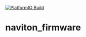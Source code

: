 [![PlatformIO Build](https://github.com/KobeKosenRobotics/naviton_firmware/actions/workflows/ci-platformio.yaml/badge.svg)](https://github.com/KobeKosenRobotics/naviton_firmware/actions/workflows/ci-platformio.yaml)

# naviton_firmware
